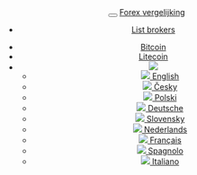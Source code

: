<header class="navbar navbar-fixed-top navbar-inverse" id="top" role="banner">
  <div class="container">
    <div class="navbar-header">
      <button class="navbar-toggle collapsed" type="button" data-toggle="collapse" data-target=".bs-navbar-collapse">
        <span class="icon-bar"></span>
        <span class="icon-bar"></span>
        <span class="icon-bar"></span>
      </button>
      <a href="{{url}}" class="navbar-brand">Forex <i class="fa fa-bar-chart-o"></i> vergelijking</a>
    </div>
    <nav class="navbar-collapse bs-navbar-collapse collapse" role="navigation" style="height: 1px;" id="scrollpsy">
      <ul class="nav navbar-nav">
        <li>
          <a href="{{url}}#section-1">List brokers</a>
        </li>
      </ul>
      <ul class="nav navbar-nav navbar-right">
        <li><a href="{{url}}bitcoin/">Bitcoin</a></li>
        <li><a href="{{url}}litecoin/">Litecoin</a></li>
        <li class="dropdown">
          <a href="#" id="drop" role="button" class="dropdown-toggle" data-toggle="dropdown"><img src="{{img-url}}flags/nl.png" class="flag"></a>
          <ul class="dropdown-menu" role="menu" aria-labelledby="drop">
            <li role="presentation"><a role="menuitem" tabindex="-1" hreflang="en" href="{{base-url}}en/"><img src="{{img-url}}flags/en.png" class="flag"> English</a></li>
            <li role="presentation"><a role="menuitem" tabindex="-1" hreflang="cs" href="{{base-url}}"><img src="{{img-url}}flags/cs.png" class="flag"> Česky</a></li>
            <li role="presentation"><a role="menuitem" tabindex="-1" hreflang="pl" href="{{base-url}}pl/"><img src="{{img-url}}flags/pl.png" class="flag"> Polski</a></li>
            <li role="presentation"><a role="menuitem" tabindex="-1" hreflang="de" href="{{base-url}}de/"><img src="{{img-url}}flags/de.png" class="flag"> Deutsche</a></li>
            <li role="presentation"><a role="menuitem" tabindex="-1" hreflang="sk" href="{{base-url}}sk/"><img src="{{img-url}}flags/sk.png" class="flag"> Slovensky</a></li>
            <li role="presentation"><a role="menuitem" tabindex="-1" hreflang="nl" href="{{base-url}}nl/"><img src="{{img-url}}flags/nl.png" class="flag"> Nederlands</a></li>
            <li role="presentation"><a role="menuitem" tabindex="-1" hreflang="fr" href="{{base-url}}fr/"><img src="{{img-url}}flags/fr.png" class="flag"> Français</a></li>
            <li role="presentation"><a role="menuitem" tabindex="-1" hreflang="es" href="{{base-url}}es/"><img src="{{img-url}}flags/es.png" class="flag"> Spagnolo</a></li>
            <li role="presentation"><a role="menuitem" tabindex="-1" hreflang="it" href="{{base-url}}it/"><img src="{{img-url}}flags/it.png" class="flag"> Italiano</a></li>
          </ul>
        </li>
      </ul>
    </nav>
  </div>
</header>